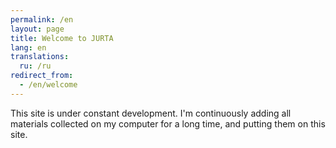 ```yaml
---
permalink: /en
layout: page
title: Welcome to JURTA
lang: en
translations:
  ru: /ru
redirect_from:
  - /en/welcome
---
```

This site is under constant development.  I'm continuously adding all
materials collected on my computer for a long time, and putting them on
this site.
